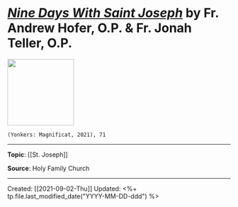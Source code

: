 
# [*Nine Days With Saint Joseph*](https://www.amazon.com/Nine-Saint-Joseph-Andrew-Hofer-ebook/dp/B08YFDYZF6) by Fr. Andrew Hofer, O.P. & Fr. Jonah Teller, O.P.

<img src="https://m.media-amazon.com/images/I/41sUPArR3eL.jpg" width=150>

`(Yonkers: Magnificat, 2021), 71`


--- 
**Topic**: [[St. Joseph]]

**Source**: Holy Family Church

---
Created: [[2021-09-02-Thu]]
Updated: <%+ tp.file.last_modified_date("YYYY-MM-DD-ddd") %>

